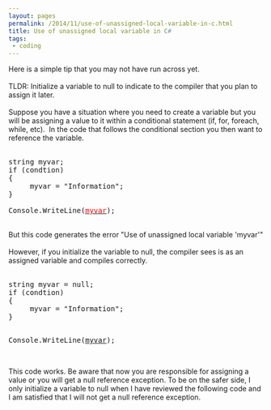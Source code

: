 ```yaml
---
layout: pages
permalink: /2014/11/use-of-unassigned-local-variable-in-c.html
title: Use of unassigned local variable in C#
tags:
 - coding
---
```

Here is a simple tip that you may not have run across yet. <br />
<br />
TLDR: Initialize a variable to null to indicate to the compiler that you plan to assign it later.<br />
<br />
Suppose you have a situation where you need to create a variable but you will be assigning a value to it within a conditional statement (if, for, foreach, while, etc). &nbsp;In the code that follows the conditional section you then want to reference the variable.<br />
<br />
<pre>string myvar;
if (condtion)
{
&nbsp; &nbsp; &nbsp;myvar = "Information";
}

Console.WriteLine(<u><span style="color: red;">myvar</span></u>);
</pre>
<br />
But this code generates the error "Use of unassigned local variable 'myvar'"<br />
<br />
However, if you initialize the variable to null, the compiler sees is as an assigned variable and compiles correctly.<br />
<br />
<pre>string myvar = null;
if (condtion)
{
&nbsp; &nbsp; &nbsp;myvar = "Information";
}

Console.WriteLine(<u>myvar</u>);
</pre>
<br />
This code works. Be aware that now you are responsible for assigning a value or you will get a null reference exception. To be on the safer side, I only initialize a variable to null when I have reviewed the following code and I am satisfied that I will not get a null reference exception.<br />
